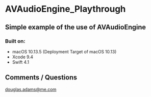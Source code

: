 # AVAudioEngine_Playthrough
## Simple example of the use of AVAudioEngine

### Built on:
*  macOS 10.13.5 (Deployment Target of macOS 10.13)
*  Xcode 9.4
*  Swift 4.1


## Comments / Questions

douglas.adams@me.com

